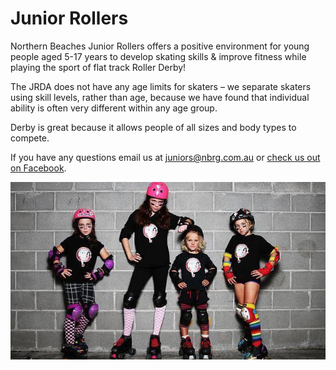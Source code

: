 # Junior Rollers

Northern Beaches Junior Rollers offers a positive environment for young people aged 5-17 years to develop skating skills & improve fitness while playing the sport of flat track Roller Derby!

The JRDA does not have any age limits for skaters – we separate skaters using skill levels, rather than age, because we have found that individual ability is often very different within any age group.

Derby is great because it allows people of all sizes and body types to compete.

If you have any questions email us at [juniors@nbrg.com.au](mailto:juniors@nbrg.com.au) or [check us out on Facebook](https://www.facebook.com/pages/NBJR-Northern-Beaches-Junior-Rollers/800322676670468?fref=ts).

![](/images/juniors.jpg)
